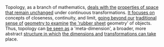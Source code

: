 
Topology, as a branch of mathematics, [deals with the](3/1/1/2/1/1/2/.Communication) [properties of space](1/2/1/1/1/.Space) [that remain unchanged](2/2/3/2/3/3/.Change%20and%20Permanence) under continuous transformations. [It focuses on](2/1/2/3/2/1/.Deficit%20Focus) concepts of closeness, continuity, and limit, [going beyond our](2/3/3/.Human%20Endeavors) [traditional sense of](2/3/2/1/.Traditions) [geometry to examine](2/3/2/3/2/3/.Geometry) [the 'rubber sheet](3/1/1/1/1/2/3/2/2/2/.Crepe%20Rubber) geometry' of objects. Thus, topology can [be seen as](3/1/3/1/3/1/_See-Unseen) a 'meta-dimension', a broader, more abstract [structure in which](1/1/3/3/1/2/2/.Structure) [the dimensions and](3/2/2/3/1/.Dimensions) [transformations can take](3/3/2/2/2/3/2/.Transformation) place.

